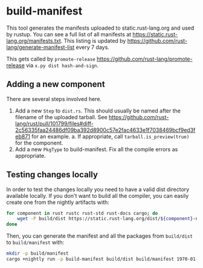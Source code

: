 # build-manifest

This tool generates the manifests uploaded to static.rust-lang.org and used by rustup.
You can see a full list of all manifests at <https://static.rust-lang.org/manifests.txt>.
This listing is updated by <https://github.com/rust-lang/generate-manifest-list> every 7 days.

This gets called by `promote-release` <https://github.com/rust-lang/promote-release> via `x.py dist hash-and-sign`.

## Adding a new component

There are several steps involved here.
1. Add a new `Step` to `dist.rs`. This should usually be named after the filename of the uploaded tarball. See https://github.com/rust-lang/rust/pull/101799/files#diff-2c56335faa24486df09ba392d8900c57e2fac4633e1f7038469bcf9ed3feb871 for an example.
    a. If appropriate, call `tarball.is_preview(true)` for the component.
3. Add a new `PkgType` to build-manifest. Fix all the compile errors as appropriate.

## Testing changes locally

In order to test the changes locally you need to have a valid dist directory
available locally. If you don't want to build all the compiler, you can easily
create one from the nightly artifacts with:

```sh
for component in rust rustc rust-std rust-docs cargo; do
    wget -P build/dist https://static.rust-lang.org/dist/${component}-nightly-x86_64-unknown-linux-gnu.tar.gz
done
```

Then, you can generate the manifest and all the packages from `build/dist` to
`build/manifest` with:

```sh
mkdir -p build/manifest
cargo +nightly run -p build-manifest build/dist build/manifest 1970-01-01 http://example.com nightly
```

